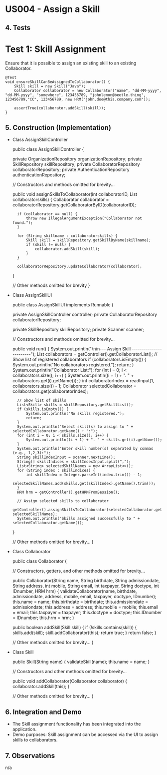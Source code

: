 # US004 - Assign a Skill

## 4. Tests

# Test 1: Skill Assignment

Ensure that it is possible to assign an existing skill to an existing Collaborator.

    @Test
    void ensureSkillCanBeAssignedToCollaborator() {
        Skill skill = new Skill("Java");
        Collaborator collaborator = new Collaborator("name", "dd-MM-yyyy", "dd-MM-yyyy", "somewhere", 123456789, "johnlemon@beetle.thing", 123456789,"CC", 123456789, new HRM("john.doe@this.company.com"));

        assertTrue(collaborator.addSkill(skill));
    }


## 5. Construction (Implementation)
* Class AssignSkillController


    public class AssignSkillController {

    private OrganizationRepository organizationRepository;
    private SkillRepository skillRepository;
    private CollaboratorRepository collaboratorRepository;
    private AuthenticationRepository authenticationRepository;

    // Constructors and methods omitted for brevity...

    public void assignSkillsToCollaborator(int collaboratorID, List<String> collaboratorskills) {
        Collaborator collaborator = collaboratorRepository.getCollaboratorByID(collaboratorID);

        if (collaborator == null) {
            throw new IllegalArgumentException("Collaborator not found.");
        }

        for (String skillname : collaboratorskills) {
            Skill skill = skillRepository.getSkillByName(skillname);
            if (skill != null) {
                collaborator.addSkill(skill);
            }
        }

        collaboratorRepository.updateCollaborator(collaborator);
    }

    // Other methods omitted for brevity
    }

* Class AssignSkillUI


    public class AssignSkillUI implements Runnable {

    private AssignSkillController controller;
    private CollaboratorRepository collaboratorRepository;

    private SkillRepository skillRepository;
    private Scanner scanner;

    // Constructors and methods omitted for brevity...

    public void run() {
        System.out.println("\n\n--- Assign Skill ------------------------");
        List<Collaborator> collaborators = getController().getCollaboratorList();
        // Show list of registered collaborators
        if (collaborators.isEmpty()) {
            System.out.println("No collaborators registered.");
            return;
        }
        System.out.println("Collaborator List:");
        for (int i = 0; i < collaborators.size(); i++) {
            System.out.println((i + 1) + ". " + collaborators.get(i).getName());
        }
        int collaboratorIndex = readInput(1, collaborators.size()) - 1;
        Collaborator selectedCollaborator = collaborators.get(collaboratorIndex);

        // Show list of skills
        List<Skill> skills = skillRepository.getSkillList();
        if (skills.isEmpty()) {
            System.out.println("No skills registered.");
            return;
        }
        System.out.println("Select skill(s) to assign to " + selectedCollaborator.getName() + ":");
        for (int i = 0; i < skills.size(); i++) {
            System.out.println((i + 1) + ". " + skills.get(i).getName());
        }
        System.out.println("Enter skill number(s) separated by commas (e.g., 1,2,3):");
        String skillIndexInput = scanner.nextLine();
        String[] skillIndices = skillIndexInput.split(",");
        List<String> selectedSkillNames = new ArrayList<>();
        for (String index : skillIndices) {
            int skillIndex = Integer.parseInt(index.trim()) - 1;
            selectedSkillNames.add(skills.get(skillIndex).getName().trim());
        }
        HRM hrm = getController().getHRMFromSession();

        // Assign selected skills to collaborator
        getController().assignSkillsToCollaborator(selectedCollaborator.getIDNumber(), selectedSkillNames);
        System.out.println("Skills assigned successfully to " + selectedCollaborator.getName());
    }

    // Other methods omitted for brevity...
    }

* Class Collaborator


    public class Collaborator {

    // Constructors, getters, and other methods omitted for brevity...

    public Collaborator(String name, String birthdate, String admissiondate, String address, int mobile, String email, int taxpayer, String doctype, int IDnumber, HRM hrm) {
        validateCollaborator(name, birthdate, admissiondate, address, mobile, email, taxpayer, doctype, IDnumber);
        this.name = name;
        this.birthdate = birthdate;
        this.admissiondate = admissiondate;
        this.address = address;
        this.mobile = mobile;
        this.email = email;
        this.taxpayer = taxpayer;
        this.doctype = doctype;
        this.IDnumber = IDnumber;
        this.hrm = hrm;
    }

    public boolean addSkill(Skill skill) {
        if (!skills.contains(skill)) {
            skills.add(skill);
            skill.addCollaborator(this);
            return true;
        }
        return false;
    }

    // Other methods omitted for brevity...
    }

* Class Skill


    public Skill(String name) {
        validateSkill(name);
        this.name = name;
    }

    // Constructors and other methods omitted for brevity...

    public void addCollaborator(Collaborator collaborator) {
        collaborator.addSkill(this);
    }

    // Other methods omitted for brevity...
    }

## 6. Integration and Demo

* The Skill assignment functionality has been integrated into the application.
* Demo purposes: Skill assignment can be accessed via the UI to assign skills to collaborators.

## 7. Observations

n/a